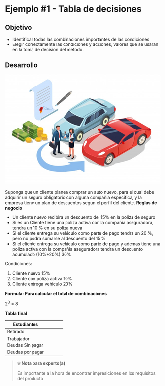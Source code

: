 # Ejemplo #1 - Tabla de decisiones

## Objetivo

* Identificar todas las combinaciones importantes de las condiciones
* Elegir correctamente las condiciones y acciones, valores que se usaran en la toma de decision del metodo.

## Desarrollo


<img src="https://github.com/beduExpert/SW-Testing-Fundamentals-2021/blob/main/Sesion-05/Ejemplo-01/assets/ejemplo_carro.jpg">

Suponga que un cliente planea comprar un auto nuevo, para el cual debe adquirir un seguro obligatorio con alguna compañia especifica, y la empresa tiene un plan de descuentos segun el perfil del cliente.
<b>Reglas de negocio</b>
<ul>

<li>Un cliente nuevo recibira un descuento del 15% en la poliza de seguro </li>

<li>Si es un Cliente  tiene una poliza activa con la compañia aseguradora, tendra un 10 % en su poliza nueva </li>
	
<li>Si el cliente entrega su vehiculo como parte de pago tendra un 20 %, pero no podra sumarse al descuento del 15 % </li>

<li>Si el cliente entrega su vehiculo como parte de pago y ademas tiene una poliza activa con la compañia aseguradora tendra un descuento acumulado (10%+20%) 30%  </li>

</ul>

Condiciones: 

<ol>
<li> Cliente nuevo 15% </li>
<li> Cliente con poliza activa 10% </li>
<li> Cliente entrega vehiculo 20% </li>

</ol>

<b> Formula: Para calcular el total de combinaciones</b>

2<sup>3</sup> = 8

<b> Tabla final</b>


<table class="tg">
<thead>
  <tr>
    <th class="tg-0pky">Estudiantes</th>
    <th class="tg-0pky"></th>
    <th class="tg-0pky"></th>
    <th class="tg-0pky"></th>
    <th class="tg-0pky"></th>
  </tr>
</thead>
<tbody>
  <tr>
    <td class="tg-0pky">Retirado</td>
    <td class="tg-0pky"></td>
    <td class="tg-0pky"></td>
    <td class="tg-0pky"></td>
    <td class="tg-0pky"></td>
  </tr>
  <tr>
    <td class="tg-0pky">Trabajador</td>
    <td class="tg-0pky"></td>
    <td class="tg-0pky"></td>
    <td class="tg-0pky"></td>
    <td class="tg-0pky"></td>
  </tr>
  <tr>
    <td class="tg-0pky">Deudas Sin pagar</td>
    <td class="tg-0pky"></td>
    <td class="tg-0pky"></td>
    <td class="tg-0pky"></td>
    <td class="tg-0pky"></td>
  </tr>
  <tr>
    <td class="tg-0pky">Deudas por pagar</td>
    <td class="tg-0pky"></td>
    <td class="tg-0pky"></td>
    <td class="tg-0pky"></td>
    <td class="tg-0pky"></td>
  </tr>
</tbody>
</table>



>**💡 Nota para experto(a)**
>
> Es importante a la hora de encontrar impresiciones en los requisitos del producto

